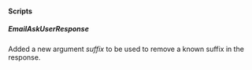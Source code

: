
#### Scripts

##### EmailAskUserResponse

Added a new argument *suffix* to be used to remove a known suffix in the response.
